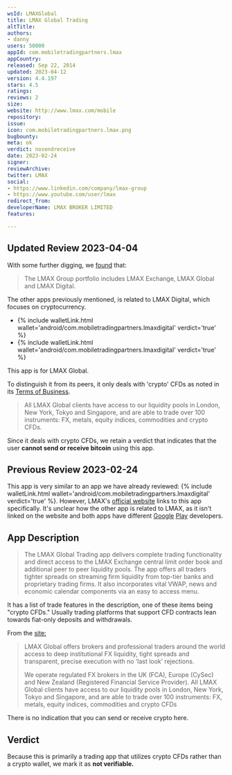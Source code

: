 ```yaml
---
wsId: LMAXGlobal
title: LMAX Global Trading
altTitle: 
authors:
- danny
users: 50000
appId: com.mobiletradingpartners.lmax
appCountry: 
released: Sep 22, 2014
updated: 2023-04-12
version: 4.4.197
stars: 4.5
ratings: 
reviews: 2
size: 
website: http://www.lmax.com/mobile
repository: 
issue: 
icon: com.mobiletradingpartners.lmax.png
bugbounty: 
meta: ok
verdict: nosendreceive
date: 2023-02-24
signer: 
reviewArchive: 
twitter: LMAX
social:
- https://www.linkedin.com/company/lmax-group
- https://www.youtube.com/user/lmax
redirect_from: 
developerName: LMAX BROKER LIMITED
features: 

---
```


## Updated Review 2023-04-04

With some further digging, we [found](https://www.lmax.com/about) that: 

> The LMAX Group portfolio includes LMAX Exchange, LMAX Global and LMAX Digital.

The other apps previously mentioned, is related to LMAX Digital, which focuses on cryptocurrency. 

- {% include walletLink.html wallet='android/com.mobiletradingpartners.lmaxdigital' verdict='true' %}
- {% include walletLink.html wallet='android/com.mobiletradingpartners.lmaxdigital' verdict='true' %}

This app is for LMAX Global. 

To distinguish it from its peers, it only deals with 'crypto' CFDs as noted in its [Terms of Business](https://www.lmax.com/documents/LMAXGlobal-uk-Terms-of-Business.pdf). 

> All LMAX Global clients have access to our liquidity pools in London, New York, Tokyo and Singapore, and are able to trade over 100 instruments: FX, metals, equity indices, commodities and crypto CFDs.

Since it deals with crypto CFDs, we retain a verdict that indicates that the user **cannot send or receive bitcoin** using this app. 

## Previous Review 2023-02-24

This app is very similar to an app we have already reviewed: {% include walletLink.html wallet='android/com.mobiletradingpartners.lmaxdigital' verdict='true' %}. However, LMAX's [official website](https://www.lmax.com/global/trading#mobile-trading) links to this app specifically. It's unclear how the other app is related to LMAX, as it isn't linked on the website and both apps have different [Google](https://play.google.com/store/apps/developer?id=LMAX+BROKER+LIMITED) [Play](https://play.google.com/store/apps/developer?id=LMAX+DIGITAL+EXCHANGE+LIMITED) developers.

## App Description

> The LMAX Global Trading app delivers complete trading functionality and direct access to the LMAX Exchange central limit order book and additional peer to peer liquidity pools. The app offers all traders tighter spreads on streaming firm liquidity from top-tier banks and proprietary trading firms. It also incorporates vital VWAP, news and economic calendar components via an easy to access menu.

It has a list of trade features in the description, one of these items being "crypto CFDs." Usually trading platforms that support CFD contracts lean towards fiat-only deposits and withdrawals.

From the [site:](https://www.lmax.com/global)

> LMAX Global offers brokers and professional traders around the world access to deep institutional FX liquidity, tight spreads and transparent, precise execution with no ‘last look’ rejections.
>
> We operate regulated FX brokers in the UK (FCA), Europe (CySec) and New Zealand (Registered Financial Service Provider). All LMAX Global clients have access to our liquidity pools in London, New York, Tokyo and Singapore, and are able to trade over 100 instruments: FX, metals, equity indices, commodities and crypto CFDs

There is no indication that you can send or receive crypto here.

## Verdict

Because this is primarily a trading app that utilizes crypto CFDs rather than a crypto wallet, we mark it as **not verifiable.**